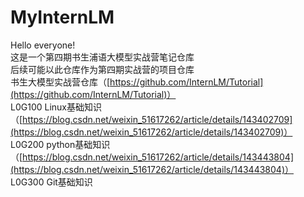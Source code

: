 # MyInternLM    
Hello everyone!    
这是一个第四期书生浦语大模型实战营笔记仓库     
后续可能以此仓库作为第四期实战营的项目仓库     
书生大模型实战营仓库（[https://github.com/InternLM/Tutorial](https://github.com/InternLM/Tutorial)）  
L0G100 Linux基础知识（[https://blog.csdn.net/weixin_51617262/article/details/143402709](https://blog.csdn.net/weixin_51617262/article/details/143402709)）       
L0G200 python基础知识（[https://blog.csdn.net/weixin_51617262/article/details/143443804](https://blog.csdn.net/weixin_51617262/article/details/143443804)）     
L0G300 Git基础知识

